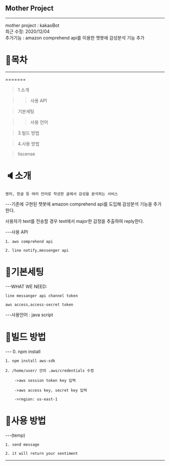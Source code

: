 ## Mother Project
---
mother project : kakaoBot<br>
최근 수정: 2020/12/04<br>
추가기능 : amazon comprehend api를 이용한 챗봇에 감성분석 기능 추가 

# :page_with_curl:목차
---
=======
> 1.소개

> > 사용 API

> 기본세팅

> > 사용 언어
 
> 3.빌드 방법
   
> 4.사용 방법

> liscense

# :speaker:소개
`영어, 한글 등 여러 언어로 작성한 글에서 감성을 분석하는 서비스`

---기존에 구현된 챗봇에 amazon comprehend api를 도입해 감성분석 기능을 추가한다.

   사용자가 text를 전송할 경우 text에서  major한 감정을 추출하여 reply한다.
   
---사용 API

    1. aws comprehend api
    
    2. line notify,messenger api

# :bookmark:기본세팅
---WHAT WE NEED: 

    line messanger api channel token
    
    aws access,access-secret token
    
---사용언어 : java script
# :floppy_disk:빌드 방법
--- 0. npm install

    1. npm install aws-sdk
    
    2. /home/user/ 안의 .aws/credentials 수정
    
        ->aws session token key 입력
        
        ->aws access key, secret key 입력
        
        ->region: us-east-1

# :book:사용 방법
---(temp) 

    1. send message
    
    2. it will return your sentiment
---


